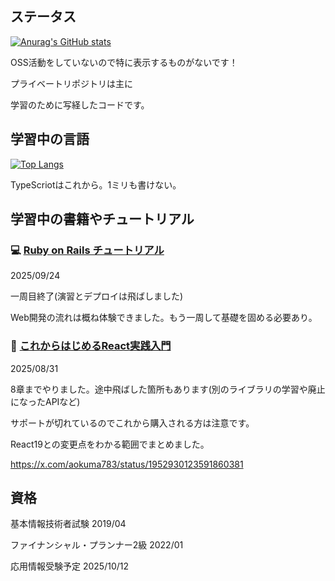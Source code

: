 ## ステータス

[![Anurag's GitHub stats](https://github-readme-stats-fork-five.vercel.app/api?username=aokuma783&show_icons=true&locale=ja&hide=stars,prs,issues,contribs&rank_icon=github&include_all_commits=true&hide_title=true&card_width=10)](https://github.com/anuraghazra/github-readme-stats)

OSS活動をしていないので特に表示するものがないです！

プライベートリポジトリは主に

学習のために写経したコードです。

## 学習中の言語
[![Top Langs](https://github-readme-stats-fork-five.vercel.app/api/top-langs/?username=aokuma783&hide=MDX,shell&hide_progress=true&locale=ja&langs_count=20&hide_title=true)](https://github.com/anuraghazra/github-readme-stats)

TypeScriotはこれから。1ミリも書けない。

## 学習中の書籍やチュートリアル

### 💻 [Ruby on Rails チュートリアル](https://railstutorial.jp/)

2025/09/24

一周目終了(演習とデプロイは飛ばしました)

Web開発の流れは概ね体験できました。もう一周して基礎を固める必要あり。

### 📕 [これからはじめるReact実践入門](https://wings.msn.to/index.php/-/A-03/978-4-8156-1948-0/)

2025/08/31

8章までやりました。途中飛ばした箇所もあります(別のライブラリの学習や廃止になったAPIなど)

サポートが切れているのでこれから購入される方は注意です。

React19との変更点をわかる範囲でまとめました。

https://x.com/aokuma783/status/1952930123591860381

## 資格
基本情報技術者試験 2019/04

ファイナンシャル・プランナー2級 2022/01

応用情報受験予定 2025/10/12

<!--
**aokuma783/aokuma783** is a ✨ _special_ ✨ repository because its `README.md` (this file) appears on your GitHub profile.

Here are some ideas to get you started:

- 🔭 I’m currently working on ...
- 🌱 I’m currently learning ...
- 👯 I’m looking to collaborate on ...
- 🤔 I’m looking for help with ...
- 💬 Ask me about ...
- 📫 How to reach me: ...
- 😄 Pronouns: ...
- ⚡ Fun fact: ...
-->
